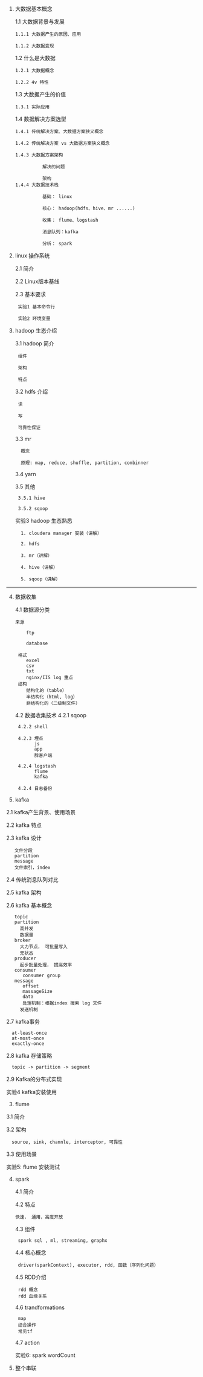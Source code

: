 ####
1. 大数据基本概念

    1.1 大数据背景与发展

       1.1.1 大数据产生的原因、应用

       1.1.2 大数据变现

    1.2 什么是大数据

       1.2.1 大数据概念

       1.2.2 4v 特性

    1.3 大数据产生的价值

       1.3.1 实际应用

    1.4 数据解决方案选型

       1.4.1 传统解决方案、大数据方案狭义概念

       1.4.2 传统解决方案 vs 大数据方案狭义概念

       1.4.3 大数据方案架构

                 解决的问题

                 架构
       1.4.4 大数据技术栈

                 基础： linux

                 核心： hadoop(hdfs、hive、mr ......)

                 收集： flume、logstash

                 消息队列：kafka

                 分析： spark
             
                   
2. linux 操作系统

    2.1 简介

    2.2 Linux版本基线

    2.3 基本要求

        实验1 基本命令行

        实验2 环境变量


3.  hadoop 生态介绍

    3.1 hadoop 简介

         组件

         架构

         特点

    3.2 hdfs 介绍

         读

         写

         可靠性保证

    3.3 mr

          概念

          原理: map, reduce, shuffle, partition, combinner

    3.4 yarn

    3.5 其他

         3.5.1 hive

         3.5.2 sqoop

    实验3 hadoop 生态熟悉

          1. cloudera manager 安装（讲解）

          2. hdfs

          3. mr（讲解）

          4. hive（讲解）

          5. sqoop（讲解）


------------------------
4. 数据收集

   4.1 数据源分类

       来源

           ftp

           database

        格式
           excel
           csv
           txt
           nginx/IIS log 重点
        结构
           结构化的（table）
           半结构化（html, log）
           非结构化的（二级制文件）

   4.2 数据收集技术
        4.2.1 sqoop
        
        4.2.2 shell
        
        4.2.3 埋点
              js
              app
              胖客户端
              
        4.2.4 logstash
              flume
              kafka
              
        4.2.4 日志备份


2. kafka

  2.1 kafka产生背景、使用场景
  
  2.2 kafka 特点
  
  2.3 kafka 设计
  
       文件分段
       partition
       message
       文件索引，index
        
  2.4 传统消息队列对比
  
  2.5 kafka 架构
  
  2.6 kafka 基本概念
  
       topic
       partition
         高并发
         数据量
       broker
         大力节点， 可批量写入
         无状态
       producer
         起步批量处理， 提高效率
       consumer
          consumer group
       message
          offset
          massageSize
          data
          处理机制：根据index 搜索 log 文件
         发送机制
         
  2.7 kafka事务
  
      at-least-once
      at-most-once
      exactly-once

  2.8 kafka 存储策略
  
      topic -> partition -> segment

  2.9 Kafka的分布式实现

  实验4 kafka安装使用


3. flume

  3.1 简介
  
  3.2 架构
  
      source, sink, channle, interceptor, 可靠性
      
  3.3 使用场景

   实验5: flume 安装测试


4. spark

    4.1 简介
    
    4.2 特点
    
       快速， 通用，高度开放
       
    4.3 组件
    
        spark sql , ml, streaming, graphx

    4.4 核心概念
    
        driver(sparkContext), executor, rdd, 函数（序列化问题）

    4.5 RDD介绍
    
        rdd 概念
        rdd 血缘关系

    4.6 trandformations
    
        map
        结合操作
        常见tf

    4.7 action


    实验6: spark wordCount

5. 整个串联
